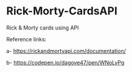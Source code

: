 # Rick-Morty-CardsAPI
Rick &amp; Morty cards using API

Reference links:

a- https://rickandmortyapi.com/documentation/

b- https://codepen.io/dagove47/pen/WNoLyPg
